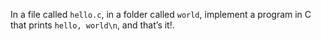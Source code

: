 In a file called ```hello.c```, in a folder called ```world```, implement a program in C that prints ```hello, world\n```, and that’s it!.